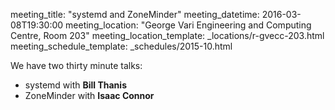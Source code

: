 meeting_title: "systemd and ZoneMinder"
meeting_datetime: 2016-03-08T19:30:00
meeting_location: "George Vari Engineering and Computing Centre, Room 203"
meeting_location_template: _locations/r-gvecc-203.html
meeting_schedule_template: _schedules/2015-10.html

We have two thirty minute talks:

* systemd with **Bill Thanis**
* ZoneMinder with **Isaac Connor**
